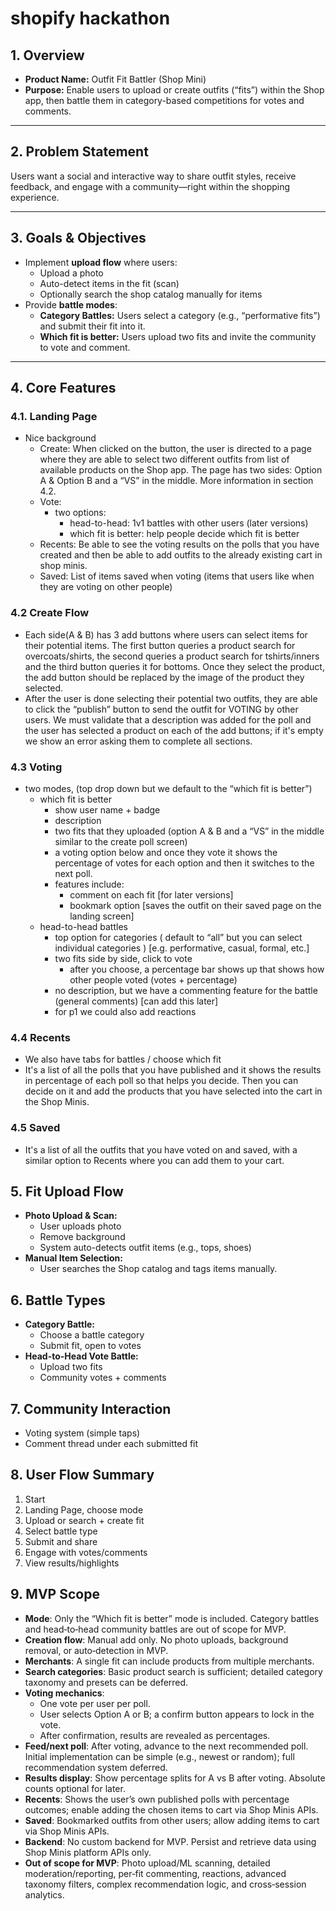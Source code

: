 # shopify hackathon

## **1. Overview**

- **Product Name:** Outfit Fit Battler (Shop Mini)
- **Purpose:** Enable users to upload or create outfits (“fits”) within the Shop app, then battle them in category-based competitions for votes and comments.

---

## **2. Problem Statement**

Users want a social and interactive way to share outfit styles, receive feedback, and engage with a community—right within the shopping experience.

---

## **3. Goals & Objectives**

- Implement **upload flow** where users:
  - Upload a photo
  - Auto-detect items in the fit (scan)
  - Optionally search the shop catalog manually for items
- Provide **battle modes**:
  - **Category Battles:** Users select a category (e.g., “performative fits”) and submit their fit into it.
  - **Which fit is better:** Users upload two fits and invite the community to vote and comment.

---

## **4. Core Features**

### 4.1. Landing Page

- Nice background
  - Create: When clicked on the button, the user is directed to a page where they are able to select two different outfits from list of available products on the Shop app. The page has two sides: Option A & Option B and a “VS” in the middle. More information in section 4.2.
  - Vote:
    - two options:
      - head-to-head: 1v1 battles with other users (later versions)
      - which fit is better: help people decide which fit is better
  - Recents: Be able to see the voting results on the polls that you have created and then be able to add outfits to the already existing cart in shop minis.
  - Saved: List of items saved when voting (items that users like when they are voting on other people)

### 4.2 Create Flow

- Each side(A & B) has 3 add buttons where users can select items for their potential items. The first button queries a product search for overcoats/shirts, the second queries a product search for tshirts/inners and the third button queries it for bottoms. Once they select the product, the add button should be replaced by the image of the product they selected.
- After the user is done selecting their potential two outfits, they are able to click the “publish” button to send the outfit for VOTING by other users. We must validate that a description was added for the poll and the user has selected a product on each of the add buttons; if it's empty we show an error asking them to complete all sections.

### 4.3 Voting

- two modes, (top drop down but we default to the “which fit is better”)
  - which fit is better
    - show user name + badge
    - description
    - two fits that they uploaded (option A & B and a “VS” in the middle similar to the create poll screen)
    - a voting option below and once they vote it shows the percentage of votes for each option and then it switches to the next poll.
    - features include:
      - comment on each fit [for later versions]
      - bookmark option [saves the outfit on their saved page on the landing screen]
  - head-to-head battles
    - top option for categories ( default to “all” but you can select individual categories ) [e.g. performative, casual, formal, etc.]
    - two fits side by side, click to vote
      - after you choose, a percentage bar shows up that shows how other people voted (votes + percentage)
    - no description, but we have a commenting feature for the battle (general comments) [can add this later]
    - for p1 we could also add reactions

### 4.4 Recents

- We also have tabs for battles / choose which fit
- It's a list of all the polls that you have published and it shows the results in percentage of each poll so that helps you decide. Then you can decide on it and add the products that you have selected into the cart in the Shop Minis.

### 4.5 Saved

- It's a list of all the outfits that you have voted on and saved, with a similar option to Recents where you can add them to your cart.

## **5. Fit Upload Flow**

- **Photo Upload & Scan:**
  - User uploads photo
  - Remove background
  - System auto-detects outfit items (e.g., tops, shoes)
- **Manual Item Selection:**
  - User searches the Shop catalog and tags items manually.

## **6. Battle Types**

- **Category Battle:**
  - Choose a battle category
  - Submit fit, open to votes
- **Head-to-Head Vote Battle:**
  - Upload two fits
  - Community votes + comments

## **7. Community Interaction**

- Voting system (simple taps)
- Comment thread under each submitted fit

## **8. User Flow Summary**

1. Start
2. Landing Page, choose mode
3. Upload or search + create fit
4. Select battle type
5. Submit and share
6. Engage with votes/comments
7. View results/highlights

## **9. MVP Scope**

- **Mode**: Only the “Which fit is better” mode is included. Category battles and head‑to‑head community battles are out of scope for MVP.
- **Creation flow**: Manual add only. No photo uploads, background removal, or auto‑detection in MVP.
- **Merchants**: A single fit can include products from multiple merchants.
- **Search categories**: Basic product search is sufficient; detailed category taxonomy and presets can be deferred.
- **Voting mechanics**:
  - One vote per user per poll.
  - User selects Option A or B; a confirm button appears to lock in the vote.
  - After confirmation, results are revealed as percentages.
- **Feed/next poll**: After voting, advance to the next recommended poll. Initial implementation can be simple (e.g., newest or random); full recommendation system deferred.
- **Results display**: Show percentage splits for A vs B after voting. Absolute counts optional for later.
- **Recents**: Shows the user’s own published polls with percentage outcomes; enable adding the chosen items to cart via Shop Minis APIs.
- **Saved**: Bookmarked outfits from other users; allow adding items to cart via Shop Minis APIs.
- **Backend**: No custom backend for MVP. Persist and retrieve data using Shop Minis platform APIs only.
- **Out of scope for MVP**: Photo upload/ML scanning, detailed moderation/reporting, per‑fit commenting, reactions, advanced taxonomy filters, complex recommendation logic, and cross‑session analytics.
